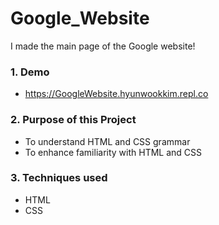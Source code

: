 # Google_Website
I made the main page of the Google website! <br />

### 1. Demo ###
  * https://GoogleWebsite.hyunwookkim.repl.co <br />

### 2. Purpose of this Project ###
  * To understand HTML and CSS grammar <br />
  * To enhance familiarity with HTML and CSS <br />

### 3. Techniques used ###
  * HTML
  * CSS
